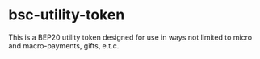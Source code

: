 # bsc-utility-token
This is a BEP20 utility token designed for use in ways not limited to micro and macro-payments, gifts, e.t.c.

